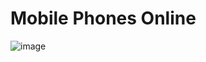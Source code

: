 <h1>Mobile Phones Online</h1>

![image](https://github.com/user-attachments/assets/8955cfad-dab8-4695-9745-97d815b9de05)
